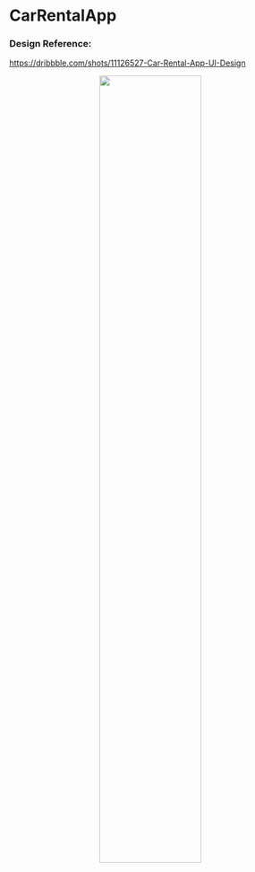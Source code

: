 # CarRentalApp

### Design Reference:
https://dribbble.com/shots/11126527-Car-Rental-App-UI-Design

<p align="center" width="50%">
    <img width="60%" src="https://github.com/ShahzainAhmed/CarRentalApp/assets/59369881/db6384f1-1370-4215-b3be-a36136dac80a">
</p>

